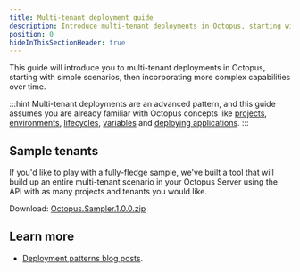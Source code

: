 ```yaml
---
title: Multi-tenant deployment guide
description: Introduce multi-tenant deployments in Octopus, starting with simple scenarios, then incorporating more complex capabilities over time.
position: 0
hideInThisSectionHeader: true
---
```


This guide will introduce you to multi-tenant deployments in Octopus, starting with simple scenarios, then incorporating more complex capabilities over time.

:::hint
Multi-tenant deployments are an advanced pattern, and this guide assumes you are already familiar with Octopus concepts like [projects](/docs/projects/index.md), [environments](/docs/infrastructure/environments/index.md), [lifecycles](/docs/managing-releases/lifecycles/index.md), [variables](/docs/projects/variables/index.md) and [deploying applications](/docs/deployment-examples/index.md).
:::

## Sample tenants

If you'd like to play with a fully-fledge sample, we've built a tool that will build up an entire multi-tenant scenario in your Octopus Server using the API with as many projects and tenants you would like.

Download: [Octopus.Sampler.1.0.0.zip](https://github.com/OctopusDeploy/Sampler/releases/tag/1.0.0)

## Learn more

- [Deployment patterns blog posts](https://octopus.com/blog/tag/Deployment%20Patterns).
